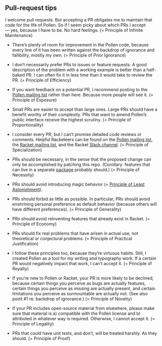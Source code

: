 ## Pull-request tips

I welcome pull requests. But accepting a PR obligates me to maintain that code for the life of Pollen. So if I seem picky about which PRs I accept — yes, because I have to be. No hard feelings. (= Principle of Infinite Maintenance)

* There’s plenty of room for improvement in the Pollen code, because every line of it has been written against the backdrop of ignorance and fallibility, mostly my own. (= Principle of Prior Ignorance)

* I don’t necessarily prefer PRs to issues or feature requests. A good description of the problem with a working example is better than a half-baked PR. I can often fix it in less time than it would take to review the PR. (= Principle of Efficiency)

* If you want feedback on a potential PR, I recommend posting to the [Pollen mailing list](http://groups.google.com/forum/#!forum/pollenpub) rather than here. Because more people will see it. (= Principle of Exposure)

* Small PRs are easier to accept than large ones. Large PRs should have a benefit worthy of their complexity. PRs that want to amend Pollen’s public interface receive the highest scrutiny. (= Principle of Proportionality)

* I consider every PR, but I can’t promise detailed code reviews or comments. Helpful Racketeers can be found on the [Pollen mailing list](http://groups.google.com/forum/#!forum/pollenpub), the [Racket mailing list](https://lists.racket-lang.org/), and the Racket [Slack channel](https://racket.slack.com/). (= Principle of Specialization)

* PRs should be necessary, in the sense that the proposed change can only be accomplished by patching this repo. (Corollary:  features that can live in a separate [package](https://pkgs.racket-lang.org/) probably should.) (= Principle of Necessity)

* PRs should avoid introducing magic behavior (= [Principle of Least Astonishment](http://wiki.c2.com/?PrincipleOfLeastAstonishment)).

* PRs should forbid as little as possible. In particular, PRs should avoid enshrining personal preference as default behavior (because others will have different preferences). (= Principle of Generality)

* PRs should avoid reinventing features that already exist in Racket. (= Principle of Economy)

* PRs should fix real problems that have arisen in actual use, not theoretical or conjectural problems. (= Principle of Practical Justification)

* I follow these principles too, because they’re virtuous habits. Still, I created Pollen as a tool for my writing and typography work. If a certain PR would negatively impact that work, I can’t accept it. (= Principle of Royalty)

* If you’re new to Pollen or Racket, your PR is more likely to be declined, because certain things you perceive as bugs are actually features, certain things you perceive as missing are actually present, and certain limitations you perceive as surmountable are actually not. (See also point #1 re: backdrop of ignorance.) (= Principle of Novelty)

* If your PR includes open-source material from elsewhere, please make sure that material is a) compatible with the Pollen license and b) attributed in whatever way is required. Otherwise, I cannot accept it. (= Principle of Legality)

* PRs that could have unit tests, and don’t, will be treated harshly. As they should. (= Principle of Proof)
